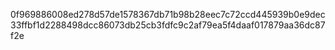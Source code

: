 0f969886008ed278d57de1578367db71b98b28eec7c72ccd445939b0e9dec33ffbf1d2288498dcc86073db25cb3fdfc9c2af79ea5f4daaf017879aa36dc87f2e
